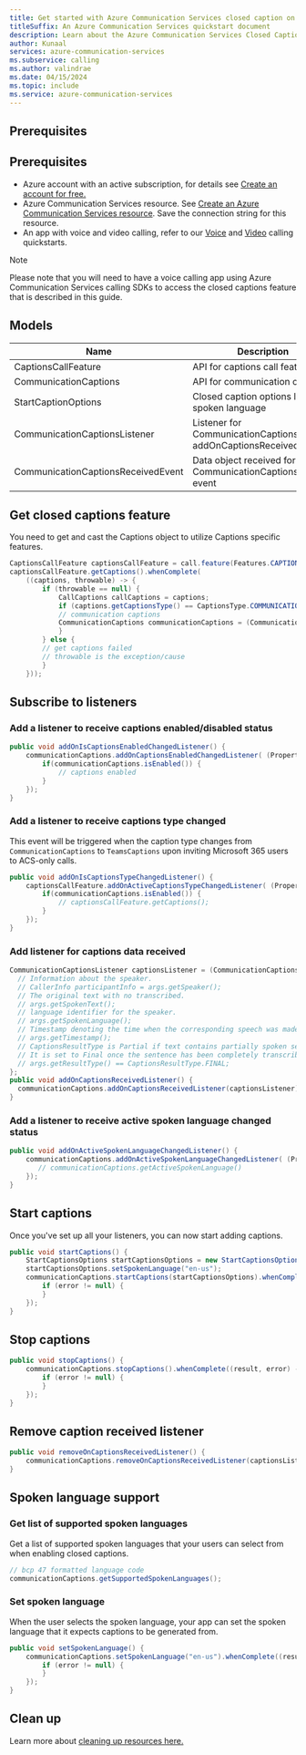 ```yaml
---
title: Get started with Azure Communication Services closed caption on Android
titleSuffix: An Azure Communication Services quickstart document
description: Learn about the Azure Communication Services Closed Captions in Android apps
author: Kunaal
services: azure-communication-services
ms.subservice: calling
ms.author: valindrae
ms.date: 04/15/2024
ms.topic: include
ms.service: azure-communication-services
---
```


## Prerequisites

## Prerequisites
- Azure account with an active subscription, for details see [Create an account for free.](https://azure.microsoft.com/free/)
- Azure Communication Services resource. See [Create an Azure Communication Services resource](../../../../quickstarts/create-communication-resource.md?tabs=windows&pivots=platform-azp). Save the connection string for this resource. 
- An app with voice and video calling, refer to our [Voice](../../../../quickstarts/voice-video-calling/getting-started-with-calling.md) and [Video](../../../../quickstarts/voice-video-calling/get-started-with-video-calling.md) calling quickstarts.

>[!NOTE]
>Please note that you will need to have a voice calling app using Azure Communication Services calling SDKs to access the closed captions feature that is described in this guide.

## Models
| Name                               | Description                                                       |
| ---------------------------------- | ----------------------------------------------------------------- |
| CaptionsCallFeature                | API for captions call feature                                     |
| CommunicationCaptions              | API for communication captions                                    |
| StartCaptionOptions                | Closed caption options like spoken language                       |
| CommunicationCaptionsListener      | Listener for CommunicationCaptions addOnCaptionsReceivedListener  |
| CommunicationCaptionsReceivedEvent | Data object received for each CommunicationCaptionsListener event |

## Get closed captions feature 
You need to get and cast the Captions object to utilize Captions specific features.

``` java
CaptionsCallFeature captionsCallFeature = call.feature(Features.CAPTIONS);
captionsCallFeature.getCaptions().whenComplete(
    ((captions, throwable) -> {
        if (throwable == null) {
            CallCaptions callCaptions = captions;
            if (captions.getCaptionsType() == CaptionsType.COMMUNICATION_CAPTIONS) {
            // communication captions
            CommunicationCaptions communicationCaptions = (CommunicationCaptions) captions;
            }
        } else {
        // get captions failed
        // throwable is the exception/cause
        }
    }));
```

## Subscribe to listeners

### Add a listener to receive captions enabled/disabled status

``` java
public void addOnIsCaptionsEnabledChangedListener() {
    communicationCaptions.addOnCaptionsEnabledChangedListener( (PropertyChangedEvent args) -> {
        if(communicationCaptions.isEnabled()) {
            // captions enabled
        }
    });
}
```

### Add a listener to receive captions type changed 
This event will be triggered when the caption type changes from `CommunicationCaptions` to `TeamsCaptions` upon inviting Microsoft 365 users to ACS-only calls.

``` java
public void addOnIsCaptionsTypeChangedListener() {
    captionsCallFeature.addOnActiveCaptionsTypeChangedListener( (PropertyChangedEvent args) -> {
        if(communicationCaptions.isEnabled()) {
            // captionsCallFeature.getCaptions();
        }
    });
}
```

### Add listener for captions data received

``` java 
CommunicationCaptionsListener captionsListener = (CommunicationCaptionsReceivedEvent args) -> {
  // Information about the speaker.
  // CallerInfo participantInfo = args.getSpeaker();
  // The original text with no transcribed.
  // args.getSpokenText();
  // language identifier for the speaker.
  // args.getSpokenLanguage();
  // Timestamp denoting the time when the corresponding speech was made.
  // args.getTimestamp();
  // CaptionsResultType is Partial if text contains partially spoken sentence.
  // It is set to Final once the sentence has been completely transcribed.
  // args.getResultType() == CaptionsResultType.FINAL;
}; 
public void addOnCaptionsReceivedListener() {
  communicationCaptions.addOnCaptionsReceivedListener(captionsListener); 
}
```

### Add a listener to receive active spoken language changed status

``` java
public void addOnActiveSpokenLanguageChangedListener() {
    communicationCaptions.addOnActiveSpokenLanguageChangedListener( (PropertyChangedEvent args) -> {
       // communicationCaptions.getActiveSpokenLanguage()
    });
}
```

## Start captions

Once you've set up all your listeners, you can now start adding captions.

``` java
public void startCaptions() {
    StartCaptionsOptions startCaptionsOptions = new StartCaptionsOptions();
    startCaptionsOptions.setSpokenLanguage("en-us");
    communicationCaptions.startCaptions(startCaptionsOptions).whenComplete((result, error) -> {
        if (error != null) {
        }
    });
}
```

## Stop captions

``` java
public void stopCaptions() {
    communicationCaptions.stopCaptions().whenComplete((result, error) -> {
        if (error != null) {
        }
    });
}
```

## Remove caption received listener

``` java
public void removeOnCaptionsReceivedListener() {
    communicationCaptions.removeOnCaptionsReceivedListener(captionsListener);
}
```

## Spoken language support 

### Get list of supported spoken languages
Get a list of supported spoken languages that your users can select from when enabling closed captions. 

``` java
// bcp 47 formatted language code
communicationCaptions.getSupportedSpokenLanguages();
```

### Set spoken language 
When the user selects the spoken language, your app can set the spoken language that it expects captions to be generated from. 

``` java 
public void setSpokenLanguage() {
    communicationCaptions.setSpokenLanguage("en-us").whenComplete((result, error) -> {
        if (error != null) {
        }
    });
}
```

## Clean up
Learn more about [cleaning up resources here.](../../../create-communication-resource.md?pivots=platform-azp&tabs=windows#clean-up-resources)
